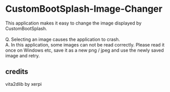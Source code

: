 # CustomBootSplash-Image-Changer

This application makes it easy to change the image displayed by CustomBootSplash.<br>
<br>
Q. Selecting an image causes the application to crash.<br>
A. In this application, some images can not be read correctly. Please read it once on Windows etc, save it as a new png / jpeg and use the newly saved image and retry.<br>

## credits
vita2dlib by xerpi
